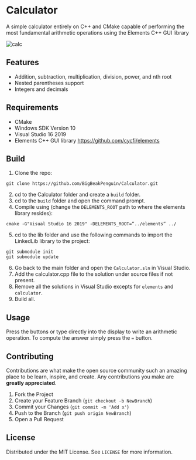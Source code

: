 # Calculator
A simple calculator entirely on C++ and CMake capable of performing the most fundamental arithmetic operations using the Elements C++ GUI library

![calc](https://user-images.githubusercontent.com/65036152/166814225-6b80fc90-1b7f-444e-a58b-2f6f8082729f.JPG)

## Features
* Addition, subtraction, multiplication, division, power, and nth root
* Nested parentheses support
* Integers and decimals

## Requirements
* CMake
* Windows SDK Version 10
* Visual Studio 16 2019
* Elements C++ GUI library https://github.com/cycfi/elements

## Build
1. Clone the repo:
```
git clone https://github.com/BigBeakPenguin/Calculator.git
```
2. cd to the Calculator folder and create a `build` folder.
3. cd to the `build` folder and open the command prompt.
4. Compile using (change the `DELEMENTS_ROOT` path to where the elements library resides):
```
cmake -G"Visual Studio 16 2019" -DELEMENTS_ROOT=”../elements” ../
```
5. cd to the lib folder and use the following commands to import the LinkedLib library to the project:
```
git submodule init
git submodule update
```
6. Go back to the main folder and open the `Calculator.sln` in Visual Studio.
7. Add the calculator.cpp file to the solution under source files if not present.
8. Remove all the solutions in Visual Studio excepts for `elements` and `calculator`.
9. Build all.

## Usage
Press the buttons or type directly into the display to write an arithmetic operation. To compute the answer simply press the `=` button.

## Contributing
Contributions are what make the open source community such an amazing place to be learn, inspire, and create. Any contributions you make are **greatly appreciated**.

1. Fork the Project
2. Create your Feature Branch (`git checkout -b NewBranch`)
3. Commit your Changes (`git commit -m 'Add x'`)
4. Push to the Branch (`git push origin NewBranch`)
5. Open a Pull Request

## License

Distributed under the MIT License. See `LICENSE` for more information.
